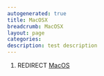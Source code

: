 ```yaml
---
autogenerated: true
title: MacOSX
breadcrumb: MacOSX
layout: page
categories: 
description: test description
---
```


1.  REDIRECT [MacOS](MacOS "wikilink")

